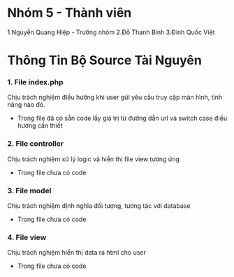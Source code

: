 # Nhóm 5 - Thành viên
1.Nguyễn Quang Hiệp - Trưởng nhóm
2.Đỗ Thanh Bình
3.Đinh Quốc Việt








# Thông Tin Bộ Source Tài Nguyên

### 1. File index.php
Chịu trách nghiệm điều hướng khi user gửi yêu cầu truy cập màn hình, tính năng nào đó.
- Trong file đã có sẵn code lấy giá trị từ đường dẫn url và switch case điều hướng cần thiết


### 2. File controller
Chịu trách nghiệm xử lý logic và hiển thị file view tương ứng
- Trong file chưa có code


### 3. File model
Chịu trách nghiệm định nghĩa đối tượng, tương tác với database
- Trong file chưa có code


### 4. File view
Chịu trách nghiệm hiển thị data ra html cho user
- Trong file chưa có code
